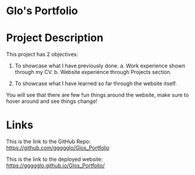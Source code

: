 # Glo's Portfolio

# Project Description
This project has 2 objectives:
1. To showcase what I have previously done.
        a. Work experience shown through my CV. 
        b. Website experience through Projects section.

2. To showcase what I have learned so far through the website itself. 

You will see that there are few fun things around the website, make sure to hover around and see things change!

# Links
This is the link to the GitHub Repo: https://github.com/ggggglo/Glos_Portfolio

This is the link to the deployed website: https://ggggglo.github.io/Glos_Portfolio/ 